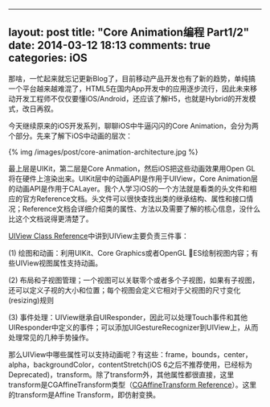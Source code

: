  ---
layout: post
title: "Core Animation编程 Part1/2"
date: 2014-03-12 18:13
comments: true
categories: iOS
---

那啥，一忙起来就忘记更新Blog了，目前移动产品开发也有了新的趋势，单纯搞一个平台越来越难混了，HTML5在国内App开发中的应用逐步流行，因此未来移动开发工程师不仅仅要懂iOS/Android，还应该了解H5，也就是Hybrid的开发模式，改日再叙。

今天继续原来的iOS开发系列，聊聊iOS中牛逼闪闪的Core Animation，会分为两个部分。先来了解下iOS中动画的层次：

{% img /images/post/core-animation-architecture.jpg %}

最上层是UIKit，第二层是Core Anmation，然后iOS把这些动画效果用Open GL将在硬件上渲染出来。UIKit层中的动画API是作用于UIView，Core Animation层的动画API是作用于CALayer。我个人学习iOS的一个方法就是看类的头文件和相应的官方Reference文档。头文件可以很快查找出类的继承结构、属性和接口情况；Reference文档会详细介绍类的属性、方法以及需要了解的核心信息，没什么比这个文档说得更清楚了。

[UIView Class Reference](http://developer.apple.com/library/ios/#documentation/UIKit/Reference/UIView_Class/UIView/UIView.html)中讲到UIView主要负责三件事：

(1) 绘图和动画：利用UIKit、Core Graphics或者OpenGL ES绘制视图内容；有些UIView视图属性支持动画。

(2) 布局和子视图管理；一个视图可以关联零个或者多个子视图，如果有子视图，还可以定义子视的大小和位置；每个视图会定义它相对于父视图的尺寸变化(resizing)规则

(3) 事件处理：UIView继承自UIResponder，因此可以处理Touch事件和其他UIResponder中定义的事件；可以添加UIGestureRecognizer到UIView上，从而处理常见的几种手势操作。

那么UIView中哪些属性可以支持动画呢？有这些：frame，bounds，center，alpha，backgroundColor，contentStretch(iOS 6之后不推荐使用，已经标为Deprecated)，transform。除了transform外，其他属性都很直接，这里transform是CGAffineTransform类型（[CGAffineTransform Reference](http://developer.apple.com/library/ios/#documentation/GraphicsImaging/Reference/CGAffineTransform/Reference/reference.html)）。这里的transform是Affine Transform，即仿射变换。
